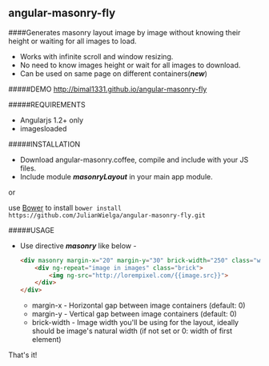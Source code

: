 angular-masonry-fly
-------------------
####Generates masonry layout image by image without knowing their height or waiting for all images to load.

+ Works with infinite scroll and window resizing.
+ No need to know images height or wait for all images to download.
+ Can be used on same page on different containers(***new***)

#####DEMO
http://bimal1331.github.io/angular-masonry-fly

#####REQUIREMENTS
+ Angularjs 1.2+ only
+ imagesloaded

#####INSTALLATION
+ Download angular-masonry.coffee, compile and include with your JS files.
+ Include module ***masonryLayout*** in your main app module.

or

use [Bower](http://bower.io/) to install `bower install https://github.com/JulianWielga/angular-masonry-fly.git`

#####USAGE

+ Use directive ***masonry*** like below -

	```html
	<div masonry margin-x="20" margin-y="30" brick-width="250" class="wall">
		<div ng-repeat="image in images" class="brick">
			<img ng-src="http://lorempixel.com/{{image.src}}">
		</div>
	</div>
	```
	+ margin-x - Horizontal gap between image containers (default: 0)
	+ margin-y - Vertical gap between image containers (default: 0)
	+ brick-width - Image width you'll be using for the layout, ideally should be image's natural width (if not set or 0: width of first element)

That's it!
